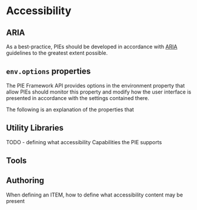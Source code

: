 # Accessibility


## ARIA 

As a best-practice, PIEs should be developed in accordance with [ARIA](https://developer.mozilla.org/en-US/docs/Web/Accessibility/ARIA) guidelines to the greatest extent possible.



## `env.options` properties

The PIE Framework API provides options in the environment property that allow 
PIEs should monitor this property and modify how the user interface is presented in accordance with the settings contained there.



The following is an explanation of the properties that 


## Utility Libraries

TODO - defining what accessibility Capabilities the PIE supports

## Tools



## Authoring

When defining an ITEM, how to define what accessibility content may be present 

 